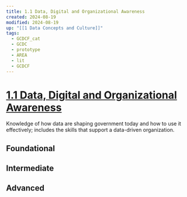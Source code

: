 ```yaml
---
title: 1.1 Data, Digital and Organizational Awareness
created: 2024-08-19
modified: 2024-08-19
up: "[[1 Data Concepts and Culture]]"
tags:
  - GCDCF_cat
  - GCDC
  - prototype
  - AREA
  - lit
  - GCDCF
---
```

# [1.1 Data, Digital and Organizational Awareness](1.1%20Data,%20Digital%20and%20Organizational%20Awareness.md)
Knowledge of how data are shaping government today and how to use it effectively; includes the skills that support a data-driven organization.
## Foundational






## Intermediate





## Advanced



